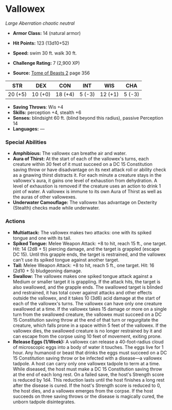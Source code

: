 # Vallowex

*Large* *Aberration* *chaotic neutral*

- **Armor Class:** 14 (natural armor)
- **Hit Points:** 123 (13d10+52)
- **Speed:** swim 30 ft. walk 30 ft.

- **Challenge Rating:** 7 (2,900 XP)
- **Source:** [Tome of Beasts 2](https://koboldpress.com/kpstore/product/tome-of-beasts-2-for-5th-edition) page 356

| STR | DEX | CON | INT | WIS | CHA |
| --- | --- | --- | --- | --- | --- |
| 20 (+5) | 10 (+0) | 18 (+4) | 5 (-3) | 12 (+1) | 5 (-3) |

- **Saving Throws**: Wis +4
- **Skills:** perception +4, stealth +6
- **Senses:** blindsight 60 ft. (blind beyond this radius), passive Perception 14
- **Languages:** —

### Special Abilities

- **Amphibious:** The vallowex can breathe air and water.
- **Aura of Thirst:** At the start of each of the vallowex's turns, each creature within 30 feet of it must succeed on a DC 15 Constitution saving throw or have disadvantage on its next attack roll or ability check as a gnawing thirst distracts it. For each minute a creature stays in the vallowex's aura, it gains one level of exhaustion from dehydration. A level of exhaustion is removed if the creature uses an action to drink 1 pint of water. A vallowex is immune to its own Aura of Thirst as well as the auras of other vallowexes.
- **Underwater Camouflage:** The vallowex has advantage on Dexterity (Stealth) checks made while underwater.

### Actions

- **Multiattack:** The vallowex makes two attacks: one with its spiked tongue and one with its tail.
- **Spiked Tongue:** Melee Weapon Attack: +8 to hit, reach 15 ft., one target. Hit: 14 (2d8 + 5) piercing damage, and the target is grappled (escape DC 15). Until this grapple ends, the target is restrained, and the vallowex can't use its spiked tongue against another target.
- **Tail:** Melee Weapon Attack: +8 to hit, reach 5 ft., one target. Hit: 16 (2d10 + 5) bludgeoning damage.
- **Swallow:** The vallowex makes one spiked tongue attack against a Medium or smaller target it is grappling. If the attack hits, the target is also swallowed, and the grapple ends. The swallowed target is blinded and restrained, it has total cover against attacks and other effects outside the vallowex, and it takes 10 (3d6) acid damage at the start of each of the vallowex's turns. The vallowex can have only one creature swallowed at a time. If the vallowex takes 15 damage or more on a single turn from the swallowed creature, the vallowex must succeed on a DC 15 Constitution saving throw at the end of that turn or regurgitate the creature, which falls prone in a space within 5 feet of the vallowex. If the vallowex dies, the swallowed creature is no longer restrained by it and can escape from the corpse using 10 feet of movement, exiting prone.
- **Release Eggs (1/Week):** A vallowex can release a 40-foot-radius cloud of microscopic eggs into a body of water it touches. The eggs live for 1 hour. Any humanoid or beast that drinks the eggs must succeed on a DC 15 Constitution saving throw or be infected with a disease—a vallowex tadpole. A host can carry only one vallowex tadpole to term at a time. While diseased, the host must make a DC 15 Constitution saving throw at the end of each long rest. On a failed save, the host's Strength score is reduced by 1d4. This reduction lasts until the host finishes a long rest after the disease is cured. If the host's Strength score is reduced to 0, the host dies, and a vallowex emerges from the corpse. If the host succeeds on three saving throws or the disease is magically cured, the unborn tadpole disintegrates.


